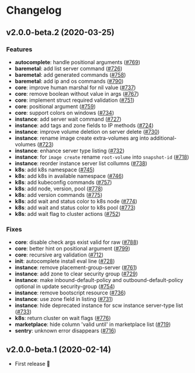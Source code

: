 # Changelog

## v2.0.0-beta.2 (2020-03-25)

### Features

* **autocomplete**: handle positional arguments ([#769](https://github.com/scaleway/scaleway-cli/pull/769))
* **baremetal**: add list server command ([#726](https://github.com/scaleway/scaleway-cli/pull/726))
* **baremetal**: add generated commands ([#758](https://github.com/scaleway/scaleway-cli/pull/758))
* **baremetal**: add ip and os commands ([#790](https://github.com/scaleway/scaleway-cli/pull/790))
* **core**: improve human marshal for nil value ([#737](https://github.com/scaleway/scaleway-cli/pull/737))
* **core**: remove boolean without value in args ([#767](https://github.com/scaleway/scaleway-cli/pull/767))
* **core**: implement struct required validation ([#751](https://github.com/scaleway/scaleway-cli/pull/751))
* **core**: positional argument ([#759](https://github.com/scaleway/scaleway-cli/pull/759))
* **core**: support colors on windows ([#734](https://github.com/scaleway/scaleway-cli/pull/734))
* **instance**: add server wait command ([#727](https://github.com/scaleway/scaleway-cli/pull/727))
* **instance**: add tags and zone fields to IP methods ([#724](https://github.com/scaleway/scaleway-cli/pull/724))
* **instance**: improve volume deletion on server delete ([#730](https://github.com/scaleway/scaleway-cli/pull/730))
* **instance**: rename image create extra-volumes arg into additional-volumes ([#723](https://github.com/scaleway/scaleway-cli/pull/723))
* **instance**: enhance server type listing ([#732](https://github.com/scaleway/scaleway-cli/pull/732))
* **instance**: for `image create` rename `root-volume` into `snapshot-id` ([#718](https://github.com/scaleway/scaleway-cli/pull/718))
* **instance**: reorder instance server list collumns ([#738](https://github.com/scaleway/scaleway-cli/pull/738))
* **k8s**: add k8s namespace ([#745](https://github.com/scaleway/scaleway-cli/pull/745))
* **k8s**: add k8s in available namespace ([#746](https://github.com/scaleway/scaleway-cli/pull/746))
* **k8s**: add kubeconfig commands ([#757](https://github.com/scaleway/scaleway-cli/pull/757))
* **k8s**: add node, version, pool ([#778](https://github.com/scaleway/scaleway-cli/pull/778))
* **k8s**: add version commands ([#775](https://github.com/scaleway/scaleway-cli/pull/775))
* **k8s**: add wait and status color to k8s node ([#774](https://github.com/scaleway/scaleway-cli/pull/774))
* **k8s**: add wait and status color to k8s pool ([#773](https://github.com/scaleway/scaleway-cli/pull/773))
* **k8s**: add wait flag to cluster actions ([#752](https://github.com/scaleway/scaleway-cli/pull/752))

### Fixes

* **core**: disable check args exist valid for raw ([#788](https://github.com/scaleway/scaleway-cli/pull/788))
* **core**: better hint on positional argument ([#799](https://github.com/scaleway/scaleway-cli/pull/799))
* **core**: recursive arg validation ([#712](https://github.com/scaleway/scaleway-cli/pull/712))
* **init**: autocomplete install eval line ([#728](https://github.com/scaleway/scaleway-cli/pull/728))
* **instance**: remove placement-group-server ([#761](https://github.com/scaleway/scaleway-cli/pull/761))
* **instance**: add zone to clear security group ([#729](https://github.com/scaleway/scaleway-cli/pull/729))
* **instance**: make inbound-default-policy and outbound-default-policy optional in update security-group ([#754](https://github.com/scaleway/scaleway-cli/pull/754))
* **instance**: remove bootscript resource ([#736](https://github.com/scaleway/scaleway-cli/pull/736))
* **instance**: use zone field in listing ([#731](https://github.com/scaleway/scaleway-cli/pull/731))
* **instance**: hide deprecated instance for scw instance server-type list ([#733](https://github.com/scaleway/scaleway-cli/pull/733))
* **k8s**: return cluster on wait flags ([#776](https://github.com/scaleway/scaleway-cli/pull/776))
* **marketplace**: hide column 'valid until' in marketplace list ([#719](https://github.com/scaleway/scaleway-cli/pull/719))
* **sentry**: unknown error disappears ([#716](https://github.com/scaleway/scaleway-cli/pull/716))


## v2.0.0-beta.1 (2020-02-14)

* First release 🎉
